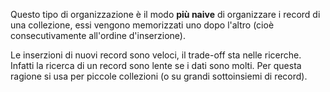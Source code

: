 Questo tipo di organizzazione è il modo **più naive** di organizzare i record di una collezione, essi vengono memorizzati uno dopo l'altro (cioè consecutivamente all'ordine d'inserzione).

Le inserzioni di nuovi record sono veloci, il trade-off sta nelle ricerche. Infatti la ricerca di un record sono lente se i dati sono molti. Per questa ragione si usa per piccole collezioni (o su grandi sottoinsiemi di record).